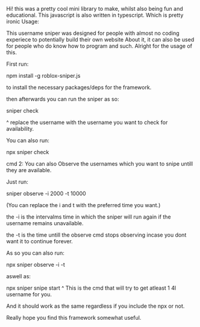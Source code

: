 Hi! this was a pretty cool mini library to make, whilst also being fun and educational.
This javascript is also written in typescript. Which is pretty ironic
Usage:

This username sniper was designed for people with almost no coding experiece to potentially build their own website About it, it can also be used for people who do know how to program and such. Alright for the usage of this.

First run:

npm install -g roblox-sniper.js

to install the necessary packages/deps for the framework.

then afterwards you can run the sniper as so:

sniper check

^ replace the username with the username you want to check for availability.

You can also run:

npx sniper check

cmd 2:
You can also Observe the usernames which you want to snipe untill they are available.

Just run:

sniper observe -i 2000 -t 10000

(You can replace the i and t with the preferred time you want.)

the -i is the intervalms time in which the sniper will run again if the username remains unavailable.

the -t is the time untill the observe cmd stops observing incase you dont want it to continue forever.

As so you can also run:

npx sniper observe -i -t

aswell as:

npx sniper snipe start
^ This is the cmd that will try to get atleast 1 4l username for you.

And it should work as the same regardless if you include the npx or not.

Really hope you find this framework somewhat useful.

